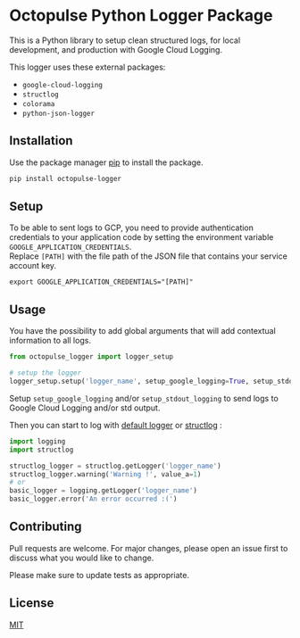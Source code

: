 # Octopulse Python Logger Package

This is a Python library to setup clean structured logs, for local development, and production with Google Cloud Logging.

This logger uses these external packages:
* `google-cloud-logging`
* `structlog`
* `colorama`
* `python-json-logger`

## Installation

Use the package manager [pip](https://pip.pypa.io/en/stable/) to install the package.

```bash
pip install octopulse-logger
```

## Setup

To be able to sent logs to GCP, you need to provide authentication credentials to your application code by setting the environment variable `GOOGLE_APPLICATION_CREDENTIALS`.  
Replace `[PATH]` with the file path of the JSON file that contains your service account key.
```commandline
export GOOGLE_APPLICATION_CREDENTIALS="[PATH]"
```

## Usage

You have the possibility to add global arguments that will add contextual information to all logs.
```python
from octopulse_logger import logger_setup

# setup the logger
logger_setup.setup('logger_name', setup_google_logging=True, setup_stdout_logging=True, logger_level='DEBUG', my_global_var="foobar")
```
Setup `setup_google_logging` and/or `setup_stdout_logging` to send logs to Google Cloud Logging and/or std output.

Then you can start to log with [default logger](https://docs.python.org/3/howto/logging.html) or [structlog](https://www.structlog.org/en/stable/) :
```python
import logging
import structlog

structlog_logger = structlog.getLogger('logger_name')
structlog_logger.warning('Warning !', value_a=1)
# or
basic_logger = logging.getLogger('logger_name')
basic_logger.error('An error occurred :(')
```
## Contributing
Pull requests are welcome. For major changes, please open an issue first to discuss what you would like to change.

Please make sure to update tests as appropriate.

## License
[MIT](https://choosealicense.com/licenses/mit/)